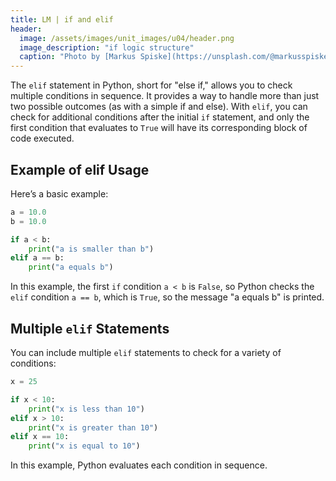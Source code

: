 ```yaml
---
title: LM | if and elif
header:
  image: /assets/images/unit_images/u04/header.png
  image_description: "if logic structure"
  caption: "Photo by [Markus Spiske](https://unsplash.com/@markusspiske) [from Unsplash](https://unsplash.com/photos/code-on-laptop-screen-FXFz-sW0uwo)"
---
```


The `elif` statement in Python, short for "else if," allows you to check multiple conditions in sequence. It provides a way to handle more than just two possible outcomes (as with a simple if and else). With `elif`, you can check for additional conditions after the initial `if` statement, and only the first condition that evaluates to `True` will have its corresponding block of code executed.

## Example of elif Usage
Here’s a basic example:
```python
a = 10.0
b = 10.0

if a < b:
    print("a is smaller than b")
elif a == b:
    print("a equals b")
```

In this example, the first `if` condition `a < b` is `False`, so Python checks the `elif` condition `a == b`, which is `True`, so the message "a equals b" is printed.

## Multiple `elif` Statements
You can include multiple `elif` statements to check for a variety of conditions:
```python
x = 25

if x < 10:
    print("x is less than 10")
elif x > 10:
    print("x is greater than 10")
elif x == 10:
    print("x is equal to 10")
```
In this example, Python evaluates each condition in sequence.